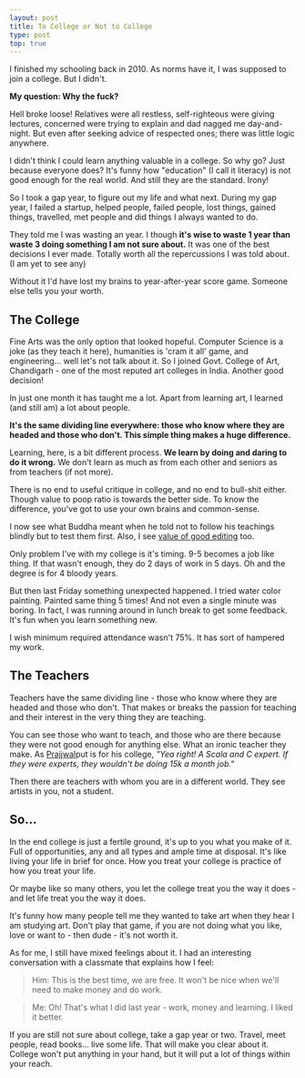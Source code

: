 ```yaml
---
layout: post
title: To College or Not to College
type: post
top: true
---
```


I finished my schooling back in 2010. As norms have it, I was supposed to join a college. But I didn't.

**My question: Why the fuck?**

Hell broke loose! Relatives were all restless, self-righteous were giving lectures, concerned were trying to explain and dad nagged me day-and-night. But even after seeking advice of respected ones; there was little logic anywhere.

I didn't think I could learn anything valuable in a college. So why go? <!--more-->Just because everyone does? It's funny how "education" (I call it literacy) is not good enough for the real world. And still they are the standard. Irony!

So I took a gap year, to figure out my life and what next. During my gap year, I failed a startup, helped people, failed people, lost things, gained things, travelled, met people and did things I always wanted to do.

They told me I was wasting an year. I though **it's wise to waste 1 year than waste 3 doing something I am not sure about.** It was one of the best decisions I ever made. Totally worth all the repercussions I was told about. (I am yet to see any)

Without it I'd have lost my brains to year-after-year score game. Someone else tells you your worth.

## The College 

Fine Arts was the only option that looked hopeful. Computer Science is a joke (as they teach it here), humanities is 'cram it all' game, and engineering… well let's not talk about it. So I joined Govt. College of Art, Chandigarh - one of the most reputed art colleges in India. Another good decision!

In just one month it has taught me a lot. Apart from learning art, I learned (and still am) a lot about people.

**It's the same dividing line everywhere: those who know where they are headed and those who don't. This simple thing makes a huge difference.**

Learning, here, is a bit different process. **We learn by doing and daring to do it wrong.** We don't learn as much as from each other and seniors as from teachers (if not more).

There is no end to useful critique in college, and no end to bull-shit either. Though value to poop ratio is towards the better side. To know the difference, you've got to use your own brains and common-sense.

I now see what Buddha meant when he told not to follow his teachings blindly but to test them first. Also, I see [value of good editing](http://37signals.com/svn/posts/2647-the-class-id-like-to-teach) too.

Only problem I've with my college is it's timing. 9-5 becomes a job like thing. If that wasn't enough, they do 2 days of work in 5 days. Oh and the degree is for 4 bloody years.

But then last Friday something unexpected happened. I tried water color painting. Painted same thing 5 times! And not even a single minute was boring. In fact, I was running around in lunch break to get some feedback. It's fun when you learn something new.

I wish minimum required attendance wasn't 75%. It has sort of hampered my work.

## The Teachers 
Teachers have the same dividing line - those who know where they are headed and those who don't. That makes or breaks the passion for teaching and their interest in the very thing they are teaching.

You can see those who want to teach, and those who are there because they were not good enough for anything else. What an ironic teacher they make. As [Prajjwal](http://twitter.com/prajjwalsin)put is for his college, *"Yea right! A Scala and C expert. If they were experts, they wouldn't be doing 15k a month job."*

Then there are teachers with whom you are in a different world. They see artists in you, not a student.

## So... 
In the end college is just a fertile ground, it's up to you what you make of it. Full of opportunities, any and all types and ample time at disposal. It's like living your life in brief for once. How you treat your college is practice of how you treat your life.

Or maybe like so many others, you let the college treat you the way it does - and let life treat you the way it does.

It's funny how many people tell me they wanted to take art when they hear I am studying art. Don't play that game, if you are not doing what you like, love or want to - then dude - it's not worth it.

As for me, I still have mixed feelings about it. I had an interesting conversation with a classmate that explains how I feel:

> Him: This is the best time, we are free. It won't be nice when we'll need to make money and do work.

> Me: Oh! That's what I did last year - work, money and learning. I liked it better.

If you are still not sure about college, take a gap year or two. Travel, meet people, read books… live some life. That will make you clear about it. College won't put anything in your hand, but it will put a lot of things within your reach.
